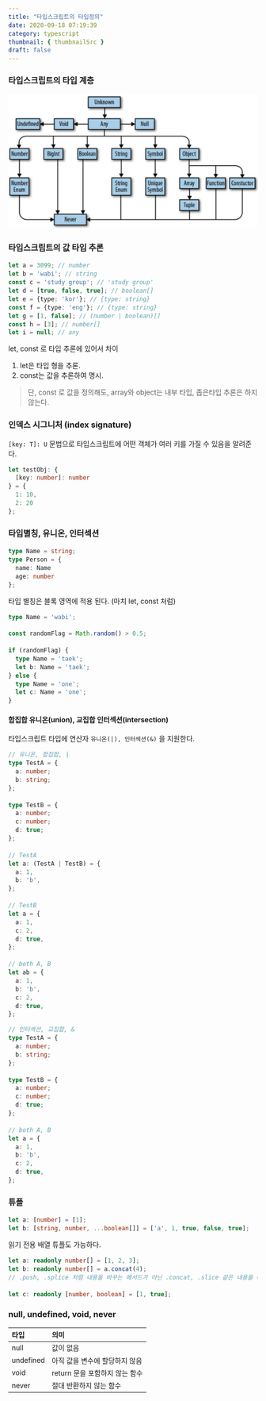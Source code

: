 ```yaml
---
title: "타입스크립트의 타입정의"
date: 2020-09-18 07:19:39
category: typescript
thumbnail: { thumbnailSrc }
draft: false
---
```


### 타입스크립트의 타입 계층
![](./images/type-hierarchy.png)

### 타입스크립트의 값 타입 추론

```typescript
let a = 3099; // number
let b = 'wabi'; // string
const c = 'study group'; // 'study group'
let d = [true, false, true]; // boolean[]
let e = {type: 'kor'}; // {type: string}
const f = {type: 'eng'}; // {type: string}
let g = [1, false]; // (number | boolean)[]
const h = [3]; // number[]
let i = null; // any
```
let, const 로 타입 추론에 있어서 차이
1. let은 타입 형을 추론.
2. const는 값을 추론하여 명시.

> 단, const 로 값을 정의해도, array와 object는 내부 타입, 좁은타입 추론은 하지 않는다.

### 인덱스 시그니처 (index signature)

`[key: T]: U` 문법으로 타입스크립트에 어떤 객체가 여러 키를 가질 수 있음을 알려준다.

```typescript
let testObj: {
  [key: number]: number
} = {
  1: 10,
  2: 20
};
```

### 타입별칭, 유니온, 인터섹션

```typescript
type Name = string;
type Person = {
  name: Name
  age: number
};
```

타입 별칭은 블록 영역에 적용 된다. (마치 let, const 처럼)

```typescript
type Name = 'wabi';

const randomFlag = Math.random() > 0.5;

if (randomFlag) {
  type Name = 'taek';
  let b: Name = 'taek';
} else {
  type Name = 'one';
  let c: Name = 'one';
}
```

#### 합집합 유니온(union), 교집합 인터섹션(intersection)

타입스크립트 타입에 연산자 `유니온(|), 인터섹션(&)` 을 지원한다.

```typescript
// 유니온, 합집합, |
type TestA = {
  a: number;
  b: string;
};

type TestB = {
  a: number;
  c: number;
  d: true;
};

// TestA
let a: (TestA | TestB) = {
  a: 1,
  b: 'b',
};

// TestB
let a = {
  a: 1,
  c: 2,
  d: true,
};

// both A, B
let ab = {
  a: 1,
  b: 'b',
  c: 2,
  d: true,
};
```

```typescript
// 인터섹션, 교집합, &
type TestA = {
  a: number;
  b: string;
};

type TestB = {
  a: number;
  c: number;
  d: true;
};

// both A, B
let a = {
  a: 1,
  b: 'b',
  c: 2,
  d: true,
};
```

### 튜플

```typescript
let a: [number] = [1];
let b: [string, number, ...boolean[]] = ['a', 1, true, false, true];
```

읽기 전용 배열 튜플도 가능하다.

```typescript
let a: readonly number[] = [1, 2, 3];
let b: readonly number[] = a.concat(4);
// .push, .splice 처럼 내용을 바꾸는 메서드가 아닌 .concat, .slice 같은 내용을 바꾸지 않는 메서드를 써야한다.

let c: readonly [number, boolean] = [1, true];
```

### null, undefined, void, never

|타입|의미|
|:--|:--|
|null|값이 없음|
|undefined|아직 값을 변수에 할당하지 않음|
|void|return 문을 포함하지 않는 함수|
|never|절대 반환하지 않는 함수|
